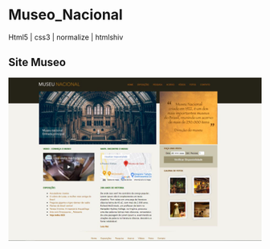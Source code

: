 # Museo_Nacional
Html5 | css3 | normalize | htmlshiv
<h2> Site Museo </h2>
<img src="https://github.com/franki130/Museo_Nacional/blob/master/img/Foto_Museo.JPG">
